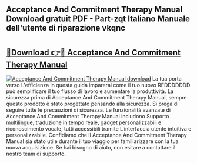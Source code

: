 ## Acceptance And Commitment Therapy Manual Download gratuit PDF - Part-zqt Italiano Manuale dell'utente di riparazione vkqnc

# <h2><a href="http://dfgrd19.blite.top/?on=Acceptance+And+Commitment+Therapy+Manual">🔗Download 👉🔴 Acceptance And Commitment Therapy Manual</a></h2>

[![Acceptance And Commitment Therapy Manual download](https://i.imgur.com/lujVjoI.png)](http://dfgrd19.blite.top/?on=Acceptance+And+Commitment+Therapy+Manual)
La tua porta verso L'efficienza in questa guida imparerai come il tuo nuovo REDDDDDDD può semplificare il tuo flusso di lavoro e aumentare la produttività. La sicurezza prima di Acceptance And Commitment Therapy Manual, sempre questo prodotto è stato progettato pensando alla sicurezza. Si prega di seguire tutte le precauzioni di sicurezza. Le funzionalità avanzate di Acceptance And Commitment Therapy Manual includono Supporto multilingue, traduzione in tempo reale, gadget personalizzabili e riconoscimento vocale, tutti accessibili tramite L'interfaccia utente intuitiva e personalizzabile. Confidiamo che il Acceptance And Commitment Therapy Manual sia stato utile durante il tuo viaggio per familiarizzare con la tua nuova acquisizione. Se hai bisogno di aiuto, non esitare a contattare il nostro team di supporto.
